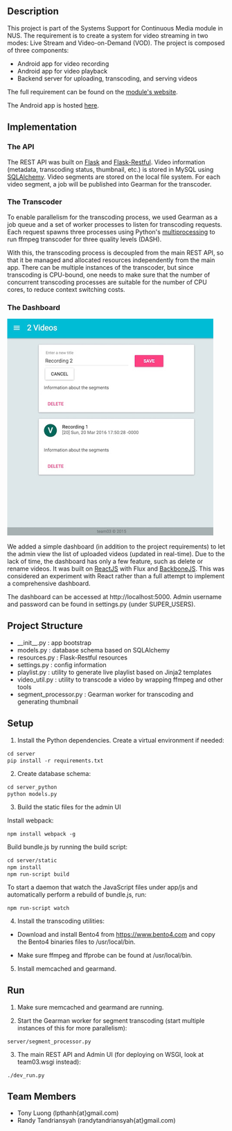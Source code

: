 ## Description
This project is part of the Systems Support for Continuous Media module in NUS. The requirement is to create a system for video streaming in two modes: Live Stream and Video-on-Demand (VOD). The project is composed of three components:
* Android app for video recording
* Android app for video playback
* Backend server for uploading, transcoding, and serving videos

The full requirement can be found on the [module's website](http://www.comp.nus.edu.sg/~cs5248/proj.html).

The Android app is hosted [here](https://github.com/tonylpt/nus-videostreaming-android).

## Implementation

### The API
The REST API was built on [Flask](http://flask.pocoo.org) and [Flask-Restful](http://flask-restful-cn.readthedocs.org/en/0.3.4). Video information (metadata, transcoding status, thumbnail, etc.) is stored in MySQL using [SQLAlchemy](http://www.sqlalchemy.org). Video segments are stored on the local file system. For each video segment, a job will be published into Gearman for the transcoder.

### The Transcoder
To enable parallelism for the transcoding process, we used Gearman as a job queue and a set of worker processes to listen for transcoding requests. Each request spawns three processes using Python's [multiprocessing](https://docs.python.org/2/library/multiprocessing.html) to run ffmpeg transcoder for three quality levels (DASH).

With this, the transcoding process is decoupled from the main REST API, so that it be managed and allocated resources independently from the main app. There can be multiple instances of the transcoder, but since transcoding is CPU-bound, one needs to make sure that the number of concurrent transcoding processes are suitable for the number of CPU cores, to reduce context switching costs.

### The Dashboard
![Screenshot](/screenshot-server.jpeg?raw=true "Screenshot")

We added a simple dashboard (in addition to the project requirements) to let the admin view the list of uploaded videos (updated in real-time). Due to the lack of time, the dashboard has only a few feature, such as delete or rename videos. It was built on [ReactJS](https://facebook.github.io/react) with Flux and [BackboneJS](http://backbonejs.org). This was considered an experiment with React rather than a full attempt to implement a comprehensive dashboard.

The dashboard can be accessed at http://localhost:5000. Admin username and password can be found in settings.py (under SUPER_USERS).


## Project Structure
* \_\_init__.py             : app bootstrap
* models.py               : database schema based on SQLAlchemy
* resources.py            : Flask-Restful resources
* settings.py             : config information
* playlist.py             : utility to generate live playlist based on Jinja2 templates
* video_util.py           : utility to transcode a video by wrapping ffmpeg and other tools
* segment_processor.py   : Gearman worker for transcoding and generating thumbnail

## Setup

1. Install the Python dependencies. Create a virtual environment if needed:

```
cd server
pip install -r requirements.txt
```

2. Create database schema:

```
cd server_python
python models.py
```

3. Build the static files for the admin UI

Install webpack:

```
npm install webpack -g
```

Build bundle.js by running the build script:

```
cd server/static
npm install
npm run-script build
```

To start a daemon that watch the JavaScript files
under app/js and automatically perform a rebuild of
bundle.js, run:

```
npm run-script watch
```

4. Install the transcoding utilities:

* Download and install Bento4 from https://www.bento4.com and copy the Bento4 binaries files to /usr/local/bin.

* Make sure ffmpeg and ffprobe can be found at /usr/local/bin.


5. Install memcached and gearmand.


## Run

1. Make sure memcached and gearmand are running.

2. Start the Gearman worker for segment transcoding (start multiple instances of this for more parallelism):

```
server/segment_processor.py
```

3. The main REST API and Admin UI (for deploying on WSGI, look at team03.wsgi instead):

```
./dev_run.py
```

## Team Members
* Tony Luong (lpthanh{at}gmail.com)
* Randy Tandriansyah (randytandriansyah{at}gmail.com)
